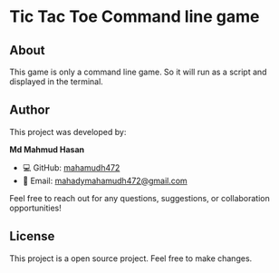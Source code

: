 # Tic Tac Toe Command line game

## About
This game is only a command line game. So it will run as a script and displayed in the terminal.

## Author
This project was developed by:

**Md Mahmud Hasan**  
- 💻 GitHub: [mahamudh472](https://github.com/username)  
- 📧 Email: mahadymahamudh472@gmail.com  

Feel free to reach out for any questions, suggestions, or collaboration opportunities!

## License
This project is a open source project. Feel free to make changes.
